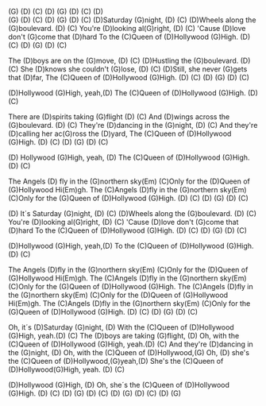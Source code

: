 (G) (D) (C) (D)  (G) (D) (C) (D)  
(G) (D) (C) (D)  (G) (D) (C)
(D)Saturday (G)night, (D) (C)
(D)Wheels along the (G)boulevard. (D) (C)
You're (D)looking al(G)right, (D) (C)
'Cause (D)love don't (G)come that (D)hard
To the (C)Queen of (D)Hollywood (G)High. 
(D) (C) (D) (G) (D) (C)

The (D)boys are on the (G)move, (D) (C)
(D)Hustling the (G)boulevard. (D)(C)
She (D)knows she couldn't (G)lose, (D) (C)
(D)Still, she never (G)gets that (D)far,
The (C)Queen of (D)Hollywood (G)High. 
(D) (C) (D) (G) (D) (C)

(D)Hollywood (G)High, yeah,(D)
The (C)Queen of (D)Hollywood (G)High. (D) (C)

There are (D)spirits taking (G)flight (D) (C)
And (D)wings across the (G)boulevard. (D) (C)
They're (D)dancing in the (G)night, (D) (C)
And they're (D)calling her ac(G)ross the (D)yard,
The (C)Queen of (D)Hollywood (G)High. 
(D) (C) (D) (G) (D) (C)

(D) Hollywood (G)High, yeah, (D)
The (C)Queen of (D)Hollywood (G)High. (D) (C) 

The Angels (D) fly in the (G)northern sky(Em)
(C)Only for the (D)Queen of (G)Hollywood Hi(Em)gh.
The (C)Angels (D)fly in the (G)northern sky(Em)
(C)Only for the (G)Queen of (D)Hollywood (G)High. 
(D) (C) (D) (G) (D) (C)

(D) It´s Saturday (G)night, (D) (C)
(D)Wheels along the (G)boulevard. (D) (C)
You're (D)looking al(G)right, (D) (C)
'Cause (D)love don't (G)come that (D)hard
To the (C)Queen of (D)Hollywood (G)High. 
(D) (C) (D) (G) (D) (C)

(D)Hollywood (G)High, yeah,(D)
To the (C)Queen of (D)Hollywood (G)High.(D) (C)

The Angels (D)fly in the (G)northern sky(Em)
(C)Only for the (D)Queen of (G)Hollywood Hi(Em)gh.
The (C)Angels (D)fly in the (G)northern sky(Em)
(C)Only for the (G)Queen of (D)Hollywood (G)High.
The (C)Angels (D)fly in the (G)northern sky(Em)
(C)Only for the (D)Queen of (G)Hollywood Hi(Em)gh.
The (C)Angels (D)fly in the (G)northern sky(Em)
(C)Only for the (G)Queen of (D)Hollywood (G)High. 
(D) (C) (D) (G) (D) (C)

Oh, it´s (D)Saturday (G)night,
(D) With the (C)Queen of (D)Hollywood (G)High, yeah.(D) (C)
The (D)boys are taking (G)flight,
(D) Oh, with the (C)Queen of (D)Hollywood (G)High, yeah.(D) (C)
And they're (D)dancing in the (G)night,
(D) Oh, with the (C)Queen of (D)Hollywood,(G)
Oh, (D) she's the (C)Queen of (D)Hollywood,(G)yeah,(D)
She's the (C)Queen of (D)Hollywood(G)High, yeah. (D) (C)

(D)Hollywood (G)High,
(D) Oh, she´s the (C)Queen of (D)Hollywood (G)High. 
(D) (C) (D) (G) (D) (C) (D) 
(G) (D) (C) (D) (G)
